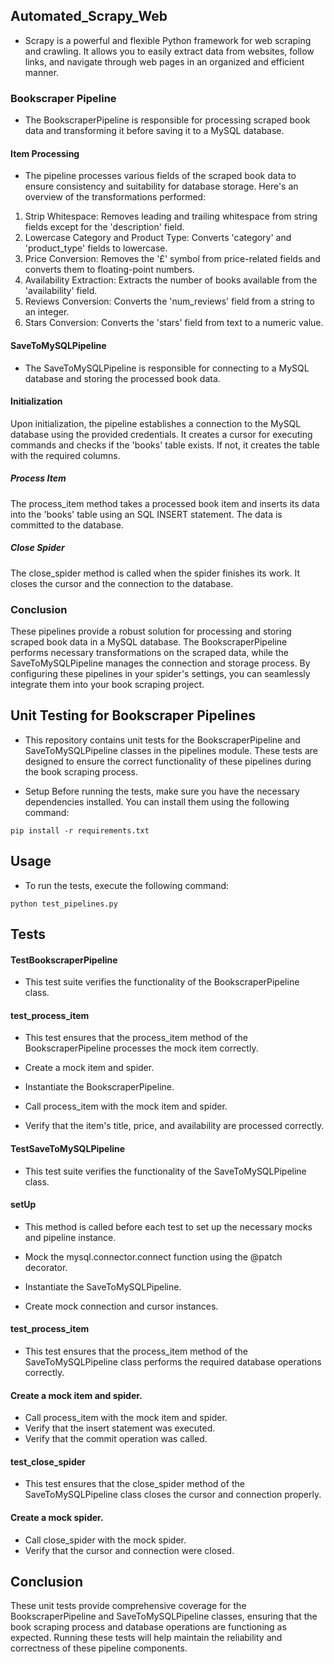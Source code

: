 
## Automated_Scrapy_Web
- Scrapy is a powerful and flexible Python framework for web scraping and crawling. It allows you to easily extract data from websites, follow links, and navigate through web pages in an organized and efficient manner.

### Bookscraper Pipeline
- The BookscraperPipeline is responsible for processing scraped book data and transforming it before saving it to a MySQL database.

#### Item Processing
- The pipeline processes various fields of the scraped book data to ensure consistency and suitability for database storage. Here's an overview of the transformations performed:

1. Strip Whitespace: Removes leading and trailing whitespace from string fields except for the 'description' field.
2. Lowercase Category and Product Type: Converts 'category' and 'product_type' fields to lowercase.
3. Price Conversion: Removes the '£' symbol from price-related fields and converts them to floating-point numbers.
4. Availability Extraction: Extracts the number of books available from the 'availability' field.
5. Reviews Conversion: Converts the 'num_reviews' field from a string to an integer.
5. Stars Conversion: Converts the 'stars' field from text to a numeric value.
#### SaveToMySQLPipeline
- The SaveToMySQLPipeline is responsible for connecting to a MySQL database and storing the processed book data.

#### Initialization
Upon initialization, the pipeline establishes a connection to the MySQL database using the provided credentials. It creates a cursor for executing commands and checks if the 'books' table exists. If not, it creates the table with the required columns.

##### Process Item
The process_item method takes a processed book item and inserts its data into the 'books' table using an SQL INSERT statement. The data is committed to the database.

##### Close Spider
The close_spider method is called when the spider finishes its work. It closes the cursor and the connection to the database.

### Conclusion
These pipelines provide a robust solution for processing and storing scraped book data in a MySQL database. The BookscraperPipeline performs necessary transformations on the scraped data, while the SaveToMySQLPipeline manages the connection and storage process. By configuring these pipelines in your spider's settings, you can seamlessly integrate them into your book scraping project.

## Unit Testing for Bookscraper Pipelines
- This repository contains unit tests for the BookscraperPipeline and SaveToMySQLPipeline classes in the pipelines module. These tests are designed to ensure the correct functionality of these pipelines during the book scraping process.

- Setup
Before running the tests, make sure you have the necessary dependencies installed. You can install them using the following command:

`pip install -r requirements.txt`
## Usage
- To run the tests, execute the following command:

`python test_pipelines.py`
## Tests
#### TestBookscraperPipeline
- This test suite verifies the functionality of the BookscraperPipeline class.

#### test_process_item
- This test ensures that the process_item method of the BookscraperPipeline processes the mock item correctly.

- Create a mock item and spider.
- Instantiate the BookscraperPipeline.
- Call process_item with the mock item and spider.
- Verify that the item's title, price, and availability are processed correctly.
#### TestSaveToMySQLPipeline
- This test suite verifies the functionality of the SaveToMySQLPipeline class.

#### setUp
- This method is called before each test to set up the necessary mocks and pipeline instance.

- Mock the mysql.connector.connect function using the @patch decorator.
- Instantiate the SaveToMySQLPipeline.
- Create mock connection and cursor instances.
#### test_process_item
- This test ensures that the process_item method of the SaveToMySQLPipeline class performs the required database operations correctly.

#### Create a mock item and spider.
- Call process_item with the mock item and spider.
- Verify that the insert statement was executed.
- Verify that the commit operation was called.
#### test_close_spider
- This test ensures that the close_spider method of the SaveToMySQLPipeline class closes the cursor and connection properly.

#### Create a mock spider.
- Call close_spider with the mock spider.
- Verify that the cursor and connection were closed.
## Conclusion
These unit tests provide comprehensive coverage for the BookscraperPipeline and SaveToMySQLPipeline classes, ensuring that the book scraping process and database operations are functioning as expected. Running these tests will help maintain the reliability and correctness of these pipeline components.